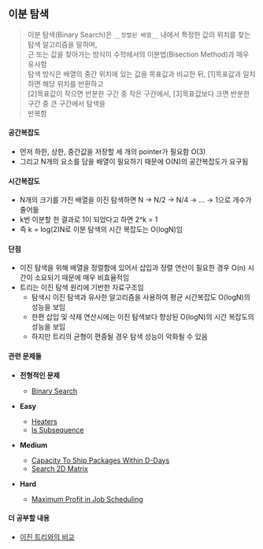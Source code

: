 ## 이분 탐색

> 이분 탐색(Binary Search)은 `__정렬된 배열__` 내에서 특정한 값의 위치를 찾는 탐색 알고리즘을 말하며,  
> 근 또는 값을 찾아가는 방식이 수학에서의 이분법(Bisection Method)과 매우 유사함  
> 탐색 방식은 배열의 중간 위치에 있는 값을 목표값과 비교한 뒤, [1]목표값과 일치하면 해당 위치를 반환하고   
> [2]목표값이 작으면 반분한 구간 중 작은 구간에서, [3]목표값보다 크면 반분한 구간 중 큰 구간에서 탐색을   
> 반복함

#### 공간복잡도

* 먼저 하한, 상한, 중간값을 저장할 세 개의 pointer가 필요함 O(3)
* 그리고 N개의 요소를 담을 배열이 필요하기 때문에 O(N)의 공간복잡도가 요구됨

#### 시간복잡도

* N개의 크기를 가진 배열을 이진 탐색하면 N -> N/2 -> N/4 -> ... -> 1으로 개수가 줄어듦
* k번 이분할 한 결과로 1이 되었다고 하면 2^k = 1
* 즉 k = log(2)N로 이분 탐색의 시간 복잡도는 O(logN)임

#### 단점

* 이진 탐색을 위해 배열을 정렬함에 있어서 삽입과 정렬 연산이 필요한 경우 O(n) 시간이 소요되기 때문에 매우 비효율적임
* 트리는 이진 탐색 원리에 기반한 자료구조임 
    * 탐색시 이진 탐색과 유사한 알고리즘을 사용하여 평균 시간복잡도 O(logN)의 성능을 보임
    * 한편 삽입 및 삭제 연산시에는 이진 탐색보다 향상된 O(logN)의 시간 복잡도의 성능을 보임
    * 하지만 트리의 균형이 편중될 경우 탐색 성능이 악화될 수 있음

#### 관련 문제들

* __전형적인 문제__
    * [Binary Search](./binarySearch.md)

* __Easy__
    * [Heaters](./easy/heaters.md)
    * [Is Subsequence](./easy/isSubsequence.md)

* __Medium__
    * [Capacity To Ship Packages Within D-Days](./medium/capacityToShipPackagesWithinD_Days.md)
    * [Search 2D Matrix](./medium/search2DMatrix.md)

* __Hard__
    * [Maximum Profit in Job Scheduling](./hard/maximumProfitInJobScheduling.md)

#### 더 공부할 내용

* [이진 트리와의 비교](https://www.quora.com/Why-would-you-use-a-binary-tree-over-an-array-Is-it-mostly-language-dependent-In-what-cases-or-languages-would-you-always-use-a-tree-Lastly-is-it-all-about-memory-performance)




